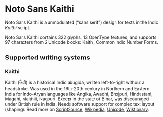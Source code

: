 
# Noto Sans Kaithi

Noto Sans Kaithi is a unmodulated (“sans serif”) design for texts in the Indic _Kaithi_ script. 

Noto Sans Kaithi contains 322 glyphs, 13 OpenType features, and supports 97 characters from 2 Unicode blocks: Kaithi, Common Indic Number Forms.


## Supported writing systems


### Kaithi

Kaithi (𑂍𑂶𑂟𑂲) is a historical Indic abugida, written left-to-right without a headstroke. Was used in the 16th–20th century in Northern and Eastern India for Indo-Aryan languages like Angika, Awadhi, Bhojpuri, Hindustani, Magahi, Maithili, Nagpuri. Except in the state of Bihar, was discouraged under British rule in India. Needs software support for complex text layout (shaping). Read more on [ScriptSource](https://scriptsource.org/scr/Kthi), [Wikipedia](https://en.wikipedia.org/wiki/ISO_15924:Kthi), [Unicode](https://www.unicode.org/versions/Unicode13.0.0/ch15.pdf#G69704), [Wiktionary](https://en.wiktionary.org/wiki/Category:Kaithi_script).

